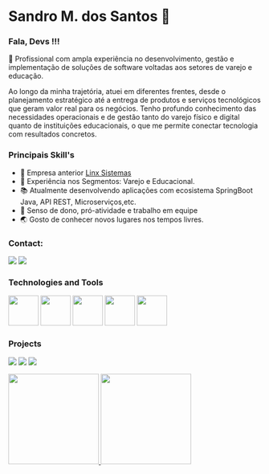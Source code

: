 # Sandro M. dos Santos 🦾

### Fala, Devs !!!

🎯 Profissional com ampla experiência no desenvolvimento, gestão e implementação de soluções de software voltadas aos setores de varejo e educação.

Ao longo da minha trajetória, atuei em diferentes frentes, desde o planejamento estratégico até a entrega de produtos e serviços tecnológicos que geram valor real para os negócios. Tenho profundo conhecimento das necessidades operacionais e de gestão tanto do varejo físico e digital quanto de instituições educacionais, o que me permite conectar tecnologia com resultados concretos.

### Principais Skill's
 
- 🔭 Empresa anterior <a href="https://www.linx.com.br/">Linx Sistemas</a>
- 📑 Experiência nos Segmentos: Varejo e Educacional.
- 📚 Atualmente desenvolvendo aplicações com ecosistema SpringBoot Java, API REST, Microserviços,etc.
- :key: Senso de dono, pró-atividade e trabalho em equipe
- 🌏 Gosto de conhecer novos lugares nos tempos livres.

### Contact:

<a href="https://instagram.com/sandromdsantos" target="_blank"><img src="https://img.shields.io/badge/-Instagram-%23E4405F?style=for-the-badge&logo=instagram&logoColor=white" target="_blank"></a>
<a href="https://www.linkedin.com/in/sandromdossantos/" target="_blank"><img src="https://img.shields.io/badge/-LinkedIn-%230077B5?style=for-the-badge&logo=linkedin&logoColor=white" target="_blank"></a> 


### Technologies and Tools
<code><img src="https://cdn.jsdelivr.net/gh/devicons/devicon/icons/spring/spring-original-wordmark.svg" width="60" height="60" /></code>
<code><img src="https://cdn.jsdelivr.net/gh/devicons/devicon/icons/java/java-original-wordmark.svg" width="60" height="60" /></code>
<code><img src="https://cdn.jsdelivr.net/gh/devicons/devicon/icons/git/git-original.svg" width="60" height="60"/></code>
<code><img src="https://cdn.jsdelivr.net/gh/devicons/devicon/icons/react/react-original.svg" width="60" height="60"/></code>
<code><img src="https://cdn.jsdelivr.net/gh/devicons/devicon/icons/bootstrap/bootstrap-original.svg" width="60" height="60"/></code>

### Projects
<a href="https://dsvendas-devpoa.netlify.app/" target="_blank"><img src="https://img.shields.io/badge/DSVENDAS-JAVA-green" target="_blank"></a>
<a href="https://github.com/devPoa-Java/cobranca" target="_blank"><img src="https://img.shields.io/badge/COBRANCA SYSTEM- JAVA-green" target="_blank"></a>
<a href="https://webservice-project-nuk6.onrender.com/users" target="_blank"><img src="https://img.shields.io/badge/WEBSERVICES PEDIDOS-JAVA-green" target="_blank"></a>



<div>
<a href="https://github.com/devPoa-Java">
<img height="180em" src="https://github-readme-stats.vercel.app/api/top-langs/?username=devPoa-Java&layout=compact&langs_count=7&theme=merko"/>
<img height="180em" src="https://github-readme-stats.vercel.app/api?username=devPoa-Java&show_icons=true&theme=merko&include_all_commits=true&count_private=true"/>
</div>

